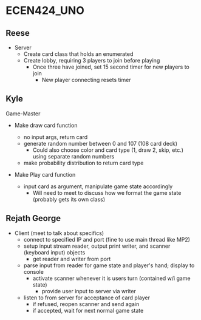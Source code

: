 # ECEN424_UNO


## Reese
- Server
  - Create card class that holds an enumerated 
  - Create lobby, requiring 3 players to join before playing
    - Once three have joined, set 15 second timer for new players to join
      - New player connecting resets timer

    


## Kyle
Game-Master

- Make draw card function
  - no input args, return card
  - generate random number between 0 and 107 (108 card deck)
    - Could also choose color and card type (1, draw 2, skip, etc.) using separate random numbers
  - make probability distribution to return card type
	
- Make Play card function
  - input card as argument, manipulate game state accordingly
    - Will need to meet to discuss how we format the game state (probably gets its own class)


## Rejath George
- Client (meet to talk about specifics)
  - connect to specified IP and port (fine to use main thread like MP2)
  - setup input stream reader, output print writer, and scanner (keyboard input) objects
    - get reader and writer from port
  - parse input from reader for game state and player's hand; display to console
    - activate scanner whenever it is users turn (contained w/i game state)
      - provide user input to server via writer
  - listen to from server for acceptance of card player
    - if refused, reopen scanner and send again
    - if accepted, wait for next normal game state
 
